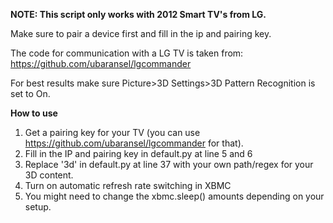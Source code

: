  **NOTE: This script only works with 2012 Smart TV's from LG.**
 
 Make sure to pair a device first and fill in the ip and pairing key.
 
 The code for communication with a LG TV is taken from: https://github.com/ubaransel/lgcommander
 
 For best results make sure Picture>3D Settings>3D Pattern Recognition is set to On.
 
 **How to use**
 1. Get a pairing key for your TV (you can use https://github.com/ubaransel/lgcommander for that).
 2. Fill in the IP and pairing key in default.py at line 5 and 6
 3. Replace '3d' in default.py at line 37 with your own path/regex for your 3D content.
 4. Turn on automatic refresh rate switching in XBMC
 4. You might need to change the xbmc.sleep() amounts depending on your setup.
 
